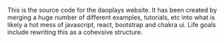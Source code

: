 This is the source code for the daoplays website.   It has been created by  merging a huge number of different examples, tutorials, etc into what is likely a hot mess of javascript, react, bootstrap and chakra ui.  Life goals include rewriting this as a cohevsive structure.
